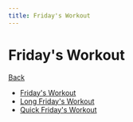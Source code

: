 ```yaml
---
title: Friday's Workout
---
```


# Friday's Workout

[Back](../index)

- [Friday's Workout](./friday-workout)
- [Long Friday's Workout](./long-friday-workout)
- [Quick Friday's Workout](./quick-friday-workout)
